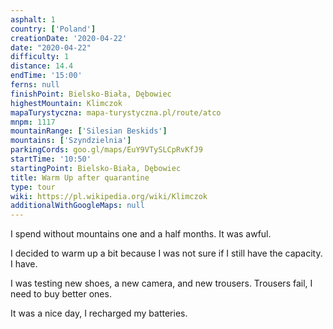 ```yaml
---
asphalt: 1
country: ['Poland']
creationDate: '2020-04-22'
date: "2020-04-22"
difficulty: 1
distance: 14.4
endTime: '15:00'
ferns: null
finishPoint: Bielsko-Biała, Dębowiec
highestMountain: Klimczok
mapaTurystyczna: mapa-turystyczna.pl/route/atco
mnpm: 1117
mountainRange: ['Silesian Beskids']
mountains: ['Szyndzielnia']
parkingCords: goo.gl/maps/EuY9VTySLCpRvKfJ9
startTime: '10:50'
startingPoint: Bielsko-Biała, Dębowiec
title: Warm Up after quarantine
type: tour
wiki: https://pl.wikipedia.org/wiki/Klimczok
additionalWithGoogleMaps: null
---
```


I spend without mountains one and a half months. It was awful.

I decided to warm up a bit because I was not sure if I still have the capacity. I have.

I was testing new shoes, a new camera, and new trousers. Trousers fail, I need to buy better ones.

It was a nice day, I recharged my batteries.
